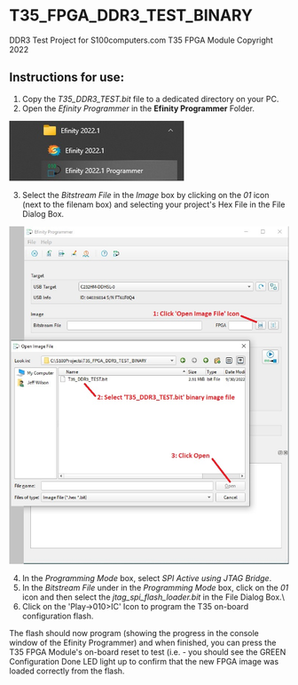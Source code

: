 # T35_FPGA_DDR3_TEST_BINARY
DDR3 Test Project for S100computers.com T35 FPGA Module
Copyright 2022

## Instructions for use:
1. Copy the *T35_DDR3_TEST.bit* file to a dedicated directory on your PC.
2. Open the *Efinity Programmer* in the <b>Efinity Programmer</b> Folder.

![picture alt](Docs/EFX_Prog_Start.jpg "Efinity Programmer")

3. Select the *Bitstream File* in the *Image* box by clicking on the *01* icon (next to the filenam box) and selecting your project's Hex File in the File Dialog Box.

![picture alt](Docs/EFX_Prog_Load.jpg "Efinity Programmer")

4. In the *Programming Mode* box, select *SPI Active using JTAG Bridge*.
5. In the *Bitstream File* under in the *Programming Mode* box, click on the *01* icon and then select the *jtag_spi_flash_loader.bit* in the File Dialog Box.\
6. Click on the 'Play->010>IC' Icon to program the T35 on-board configuration flash.

The flash should now program (showing the progress in the console window of the Efinity Programmer) and when finished, you can press the T35 FPGA Module's on-board reset to test (i.e. - you should see the GREEN Configuration Done LED light up to confirm that the new FPGA image was loaded correctly from the flash.
